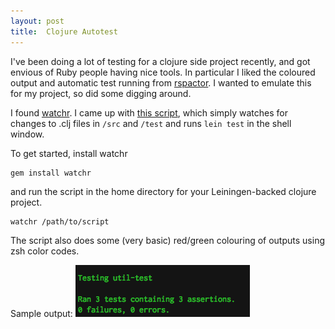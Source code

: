```yaml
---
layout: post
title:  Clojure Autotest
---
```

I've been doing a lot of testing for a clojure side project recently, and got envious of Ruby people having nice tools. In particular I liked the coloured output and automatic test running from [rspactor](http://github.com/rubyphunk/rspactor "rspactor"). I wanted to emulate this for my project, so did some digging around.

I found [watchr](http://github.com/mynyml/watchr "watchr"). I came up with [this script](http://gist.github.com/251881 "watchr script"), which simply watches for changes to .clj files in `/src` and `/test` and runs `lein test` in the shell window.

To get started, install watchr

    gem install watchr

and run the script in the home directory for your Leiningen-backed clojure project.

    watchr /path/to/script

The script also does some (very basic) red/green colouring of outputs using zsh color codes.

Sample output:
![Sample output](/files/lein-autotest.png "sample output")
